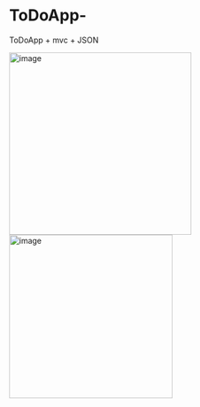 # ToDoApp-
ToDoApp + mvc + JSON

<img width="329" alt="image" src="https://github.com/user-attachments/assets/2ebfcc8a-50f8-4b4f-a319-cf673b078852">

<img width="295" alt="image" src="https://github.com/user-attachments/assets/b6539c94-0a1c-4baf-9867-a0480e0959b5">

